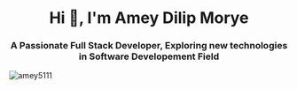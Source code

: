 <h1 align="center"> Hi 👋, I'm Amey Dilip Morye</h1>
<h3 align="center">A Passionate Full Stack Developer, Exploring new technologies in Software Developement Field </h3>
<p align="left"> <img src="https://komarev.com/ghpvc/?username=amey5111&label=Profile%20views&color=0e75b6&style=flat" alt="amey5111" /> </p>
